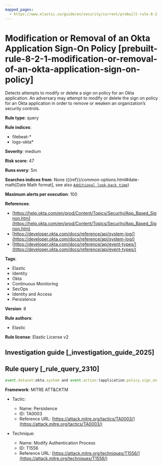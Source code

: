 ```yaml
---
mapped_pages:
  - https://www.elastic.co/guide/en/security/current/prebuilt-rule-8-2-1-modification-or-removal-of-an-okta-application-sign-on-policy.html
---
```


# Modification or Removal of an Okta Application Sign-On Policy [prebuilt-rule-8-2-1-modification-or-removal-of-an-okta-application-sign-on-policy]

Detects attempts to modify or delete a sign on policy for an Okta application. An adversary may attempt to modify or delete the sign on policy for an Okta application in order to remove or weaken an organization’s security controls.

**Rule type**: query

**Rule indices**:

* filebeat-*
* logs-okta*

**Severity**: medium

**Risk score**: 47

**Runs every**: 5m

**Searches indices from**: None ({{ref}}/common-options.html#date-math[Date Math format], see also [`Additional look-back time`](docs-content://solutions/security/detect-and-alert/create-detection-rule.md#rule-schedule))

**Maximum alerts per execution**: 100

**References**:

* [https://help.okta.com/en/prod/Content/Topics/Security/App_Based_Signon.htm](https://help.okta.com/en/prod/Content/Topics/Security/App_Based_Signon.htm)
* [https://developer.okta.com/docs/reference/api/system-log/](https://developer.okta.com/docs/reference/api/system-log/)
* [https://developer.okta.com/docs/reference/api/event-types/](https://developer.okta.com/docs/reference/api/event-types/)

**Tags**:

* Elastic
* Identity
* Okta
* Continuous Monitoring
* SecOps
* Identity and Access
* Persistence

**Version**: 8

**Rule authors**:

* Elastic

**Rule license**: Elastic License v2

## Investigation guide [_investigation_guide_2025]



## Rule query [_rule_query_2310]

```js
event.dataset:okta.system and event.action:(application.policy.sign_on.update or application.policy.sign_on.rule.delete)
```

**Framework**: MITRE ATT&CKTM

* Tactic:

    * Name: Persistence
    * ID: TA0003
    * Reference URL: [https://attack.mitre.org/tactics/TA0003/](https://attack.mitre.org/tactics/TA0003/)

* Technique:

    * Name: Modify Authentication Process
    * ID: T1556
    * Reference URL: [https://attack.mitre.org/techniques/T1556/](https://attack.mitre.org/techniques/T1556/)



